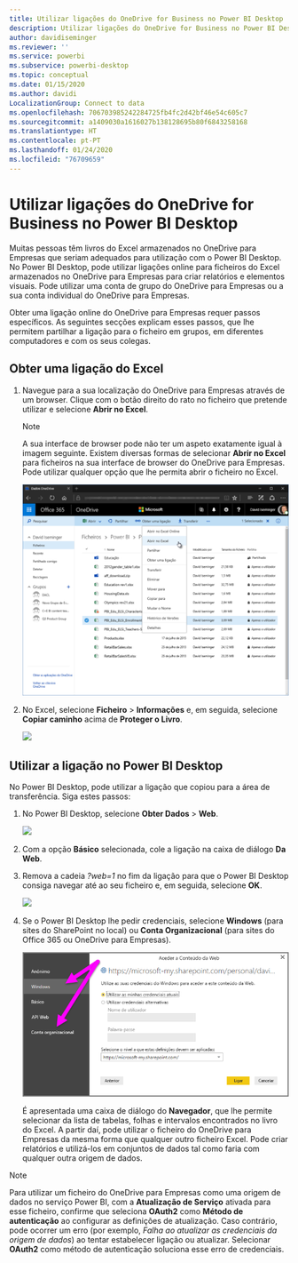 ```yaml
---
title: Utilizar ligações do OneDrive for Business no Power BI Desktop
description: Utilizar ligações do OneDrive for Business no Power BI Desktop
author: davidiseminger
ms.reviewer: ''
ms.service: powerbi
ms.subservice: powerbi-desktop
ms.topic: conceptual
ms.date: 01/15/2020
ms.author: davidi
LocalizationGroup: Connect to data
ms.openlocfilehash: 706703985242284725fb4fc2d42bf46e54c605c7
ms.sourcegitcommit: a1409030a1616027b138128695b80f6843258168
ms.translationtype: HT
ms.contentlocale: pt-PT
ms.lasthandoff: 01/24/2020
ms.locfileid: "76709659"
---
```

# <a name="use-onedrive-for-business-links-in-power-bi-desktop"></a>Utilizar ligações do OneDrive for Business no Power BI Desktop
Muitas pessoas têm livros do Excel armazenados no OneDrive para Empresas que seriam adequados para utilização com o Power BI Desktop. No Power BI Desktop, pode utilizar ligações online para ficheiros do Excel armazenados no OneDrive para Empresas para criar relatórios e elementos visuais. Pode utilizar uma conta de grupo do OneDrive para Empresas ou a sua conta individual do OneDrive para Empresas.

Obter uma ligação online do OneDrive para Empresas requer passos específicos. As seguintes secções explicam esses passos, que lhe permitem partilhar a ligação para o ficheiro em grupos, em diferentes computadores e com os seus colegas.

## <a name="get-a-link-from-excel"></a>Obter uma ligação do Excel
1. Navegue para a sua localização do OneDrive para Empresas através de um browser. Clique com o botão direito do rato no ficheiro que pretende utilizar e selecione **Abrir no Excel**.
   
   > [!NOTE]
   > A sua interface de browser pode não ter um aspeto exatamente igual à imagem seguinte. Existem diversas formas de selecionar **Abrir no Excel** para ficheiros na sua interface de browser do OneDrive para Empresas. Pode utilizar qualquer opção que lhe permita abrir o ficheiro no Excel.
   > 
   > 
   
   ![](media/desktop-use-onedrive-business-links/odb-links_02.png)
2. No Excel, selecione **Ficheiro** > **Informações** e, em seguida, selecione **Copiar caminho** acima de **Proteger o Livro**.
   
   ![](media/desktop-use-onedrive-business-links/onedrive-copy-path.png)

## <a name="use-the-link-in-power-bi-desktop"></a>Utilizar a ligação no Power BI Desktop
No Power BI Desktop, pode utilizar a ligação que copiou para a área de transferência. Siga estes passos:

1. No Power BI Desktop, selecione **Obter Dados** > **Web**.
   
   ![](media/desktop-use-onedrive-business-links/power-bi-web-link-onedrive.png)
2. Com a opção **Básico** selecionada, cole a ligação na caixa de diálogo **Da Web**.
3. Remova a cadeia *?web=1* no fim da ligação para que o Power BI Desktop consiga navegar até ao seu ficheiro e, em seguida, selecione **OK**.
   
    ![](media/desktop-use-onedrive-business-links/power-bi-web-link-confirmation.png) 
4. Se o Power BI Desktop lhe pedir credenciais, selecione **Windows** (para sites do SharePoint no local) ou **Conta Organizacional** (para sites do Office 365 ou OneDrive para Empresas).
   
   ![](media/desktop-use-onedrive-business-links/odb-links_06.png)

   É apresentada uma caixa de diálogo do **Navegador**, que lhe permite selecionar da lista de tabelas, folhas e intervalos encontrados no livro do Excel. A partir daí, pode utilizar o ficheiro do OneDrive para Empresas da mesma forma que qualquer outro ficheiro Excel. Pode criar relatórios e utilizá-los em conjuntos de dados tal como faria com qualquer outra origem de dados.

> [!NOTE]
> Para utilizar um ficheiro do OneDrive para Empresas como uma origem de dados no serviço Power BI, com a **Atualização de Serviço** ativada para esse ficheiro, confirme que seleciona **OAuth2** como **Método de autenticação** ao configurar as definições de atualização. Caso contrário, pode ocorrer um erro (por exemplo, *Falha ao atualizar as credenciais da origem de dados*) ao tentar estabelecer ligação ou atualizar. Selecionar **OAuth2** como método de autenticação soluciona esse erro de credenciais.
> 
> 

